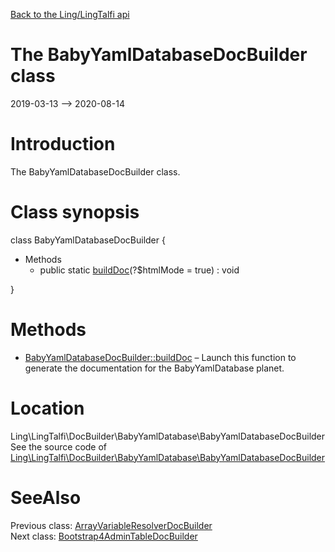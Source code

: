 [Back to the Ling/LingTalfi api](https://github.com/lingtalfi/LingTalfi/blob/master/doc/api/Ling/LingTalfi.md)



The BabyYamlDatabaseDocBuilder class
================
2019-03-13 --> 2020-08-14






Introduction
============

The BabyYamlDatabaseDocBuilder class.



Class synopsis
==============


class <span class="pl-k">BabyYamlDatabaseDocBuilder</span>  {

- Methods
    - public static [buildDoc](https://github.com/lingtalfi/LingTalfi/blob/master/doc/api/Ling/LingTalfi/DocBuilder/BabyYamlDatabase/BabyYamlDatabaseDocBuilder/buildDoc.md)(?$htmlMode = true) : void

}






Methods
==============

- [BabyYamlDatabaseDocBuilder::buildDoc](https://github.com/lingtalfi/LingTalfi/blob/master/doc/api/Ling/LingTalfi/DocBuilder/BabyYamlDatabase/BabyYamlDatabaseDocBuilder/buildDoc.md) &ndash; Launch this function to generate the documentation for the BabyYamlDatabase planet.





Location
=============
Ling\LingTalfi\DocBuilder\BabyYamlDatabase\BabyYamlDatabaseDocBuilder<br>
See the source code of [Ling\LingTalfi\DocBuilder\BabyYamlDatabase\BabyYamlDatabaseDocBuilder](https://github.com/lingtalfi/LingTalfi/blob/master/DocBuilder/BabyYamlDatabase/BabyYamlDatabaseDocBuilder.php)



SeeAlso
==============
Previous class: [ArrayVariableResolverDocBuilder](https://github.com/lingtalfi/LingTalfi/blob/master/doc/api/Ling/LingTalfi/DocBuilder/ArrayVariableResolver/ArrayVariableResolverDocBuilder.md)<br>Next class: [Bootstrap4AdminTableDocBuilder](https://github.com/lingtalfi/LingTalfi/blob/master/doc/api/Ling/LingTalfi/DocBuilder/Bootstrap4AdminTable/Bootstrap4AdminTableDocBuilder.md)<br>
